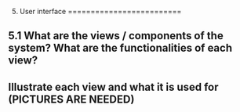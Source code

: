 5. User interface
=========================

5.1 What are the views / components of the system? What are the functionalities of each view?
----------------------------------------

Illustrate each view and what it is used for (PICTURES ARE NEEDED)
---------------------------------------
